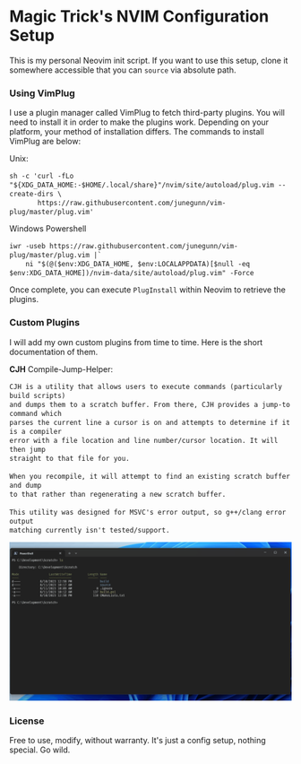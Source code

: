 
# Magic Trick's NVIM Configuration Setup

This is my personal Neovim init script. If you want to use this setup, clone it
somewhere accessible that you can `source` via absolute path.

### Using VimPlug

I use a plugin manager called VimPlug to fetch third-party plugins. You will need
to install it in order to make the plugins work. Depending on your platform, your
method of installation differs. The commands to install VimPlug are below:

Unix:
```
sh -c 'curl -fLo "${XDG_DATA_HOME:-$HOME/.local/share}"/nvim/site/autoload/plug.vim --create-dirs \
       https://raw.githubusercontent.com/junegunn/vim-plug/master/plug.vim'
```

Windows Powershell
```
iwr -useb https://raw.githubusercontent.com/junegunn/vim-plug/master/plug.vim |`
    ni "$(@($env:XDG_DATA_HOME, $env:LOCALAPPDATA)[$null -eq $env:XDG_DATA_HOME])/nvim-data/site/autoload/plug.vim" -Force
```

Once complete, you can execute `PlugInstall` within Neovim to retrieve the plugins.

### Custom Plugins

I will add my own custom plugins from time to time. Here is the short documentation of them.

**CJH** Compile-Jump-Helper:

    CJH is a utility that allows users to execute commands (particularly build scripts)
    and dumps them to a scratch buffer. From there, CJH provides a jump-to command which
    parses the current line a cursor is on and attempts to determine if it is a compiler
    error with a file location and line number/cursor location. It will then jump
    straight to that file for you.

    When you recompile, it will attempt to find an existing scratch buffer and dump
    to that rather than regenerating a new scratch buffer.

    This utility was designed for MSVC's error output, so g++/clang error output
    matching currently isn't tested/support.

![](assets/CJHDemo.gif)

### License

Free to use, modify, without warranty. It's just a config setup, nothing special.
Go wild.

